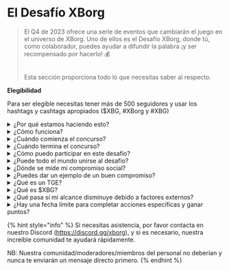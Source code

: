 # El Desafío XBorg

> El Q4 de 2023 ofrece una serie de eventos que cambiarán el juego en el universo de XBorg. Uno de ellos es el Desafío XBorg, donde tú, como colaborador, puedes ayudar a difundir la palabra ¡y ser recompensado por hacerlo! 💰
>
> \
> Esta sección proporciona todo lo que necesitas saber al respecto.

**Elegibilidad**

Para ser elegible necesitas tener más de 500 seguidores y usar los hashtags y cashtags apropiados ($XBG, #XBorg y #XBG)

<details>

<summary>¿Por qué estamos haciendo esto?</summary>

Nuestro objetivo es aumentar la conciencia sobre XBorg mientras mostramos nuestra fantástica comunidad, productos y token. Organizar un concurso es nuestro método elegido para fomentar una experiencia colaborativa y disfrutable.

</details>

<details>

<summary>¿Cómo funciona?</summary>

Participa extensamente siguiendo las [reglas](rules.md) y las mejores prácticas (enlace a las mejores prácticas). Acumularás puntos basados en el impacto de tu participación, y cuanto más hábilmente lo logres, mayores serán las recompensas que tanto tú como tu liga podrán obtener.

</details>

<details>

<summary>¿Cuándo comienza el concurso?</summary>

El 1 de octubre de 2023.

</details>

<details>

<summary>¿Cuándo termina el concurso?</summary>

El concurso ha terminado el 31 de noviembre de 2023.

</details>

<details>

<summary>¿Cómo puedo participar en este desafío?</summary>

Al cumplir con el requisito de tener más de 500 seguidores en Twitter, se asignarán puntos basados en tu Rango de Compromiso de Influencers de XBorg diario en LunarCrush. Recuerda incluir #XBorg, $XBG o #XBG en tus tweets para un reconocimiento preciso.

</details>

<details>

<summary>¿Puede todo el mundo unirse al desafío?</summary>

El desafío está abierto a todos, pero tus puntos solo se contarán si tienes un mínimo de 500 seguidores en Twitter.

</details>

<details>

<summary>¿Dónde se mide mi compromiso social?</summary>

LunarCrush obtiene datos directamente de Twitter, lo que nos permite extraer y analizar esta información. En consecuencia, nos centramos exclusivamente en medir tu compromiso en Twitter. Ten en cuenta que los compromisos en otras plataformas sociales no se toman en consideración. Para más información, visita [https://lunarcrush.com/faq.](https://lunarcrush.com/faq.)

</details>

<details>

<summary>¿Puedes dar un ejemplo de un buen compromiso?</summary>

Un compromiso efectivo implica crear contenido cautivador usando hashtags, cashtags y emojis. Para más orientación, puedes consultar nuestra guía completa de mejores prácticas: {ENLACE}

</details>

<details>

<summary>¿Qué es un TGE?</summary>

TGE significa "Token Generation Event" (Evento de Generación de Tokens), un término utilizado principalmente en los sectores de blockchain y criptomonedas.

**¿Qué sucede durante un TGE?**

Un TGE implica la creación y distribución de una nueva criptomoneda o token a los participantes iniciales, típicamente para recaudar fondos para un nuevo proyecto. Este proceso conlleva que la compañía o organización emisora asigne un número determinado de tokens a los primeros seguidores o inversores.

**¿En qué se diferencia un TGE de una ICO?**

Aunque tanto los TGE como las ICO (Ofertas Iniciales de Monedas) son métodos para recaudar fondos utilizando tokens, a veces se usan los términos de manera intercambiable. Sin embargo, los expertos de la industria a menudo prefieren "TGE" porque destaca la generación y distribución de tokens, en lugar del aspecto de "oferta" o venta.

</details>

<details>

<summary>¿Qué es $XBG?</summary>

[$XBG](../../06-or-token/xbg.md) es un token digital vinculado al proyecto XBorg.

</details>

<details>

<summary>¿Qué pasa si mi alcance disminuye debido a factores externos?</summary>

Si no mantienes o aumentas el compromiso, tu rango de influencer disminuirá, resultando en menos puntos diarios. Sin embargo, los puntos que ya has ganado no se pierden.

</details>

<details>

<summary>¿Hay una fecha límite para completar acciones específicas y ganar puntos?</summary>

Sí, hay fechas límite para ganar puntos basadas en las etapas del juego. Hay dos fases de clasificación, seguidas por el lanzamiento de las [ligas](broken-reference). Durante cada fase, los participantes tienen hasta el final para acumular el máximo de puntos y asegurar su posición en la [clasificación](scoring/leaderboard.md). Una vez que se lanzan las ligas, el juego opera en una base estacional.

Además, los puntos se ganan diariamente, y los datos se extraen de la API de [LunarCrush](scoring/lunarcrush.md) cada noche antes de la medianoche (UTC) para calcular los puntos. Debido a la responsabilidad tecnológica, algunos datos pueden tardar hasta 48H en reflejarse en la [clasificación](scoring/leaderboard.md).

</details>

{% hint style="info" %}
Si necesitas asistencia, por favor contacta en nuestro Discord (https://discord.gg/xborg), y si es necesario, nuestra increíble comunidad te ayudará rápidamente.

NB: Nuestra comunidad/moderadores/miembros del personal no deberían y nunca te enviarán un mensaje directo primero.
{% endhint %}